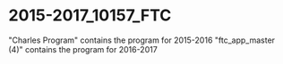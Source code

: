 # 2015-2017_10157_FTC
"Charles Program" contains the program for 2015-2016
"ftc_app_master (4)" contains the program for 2016-2017
